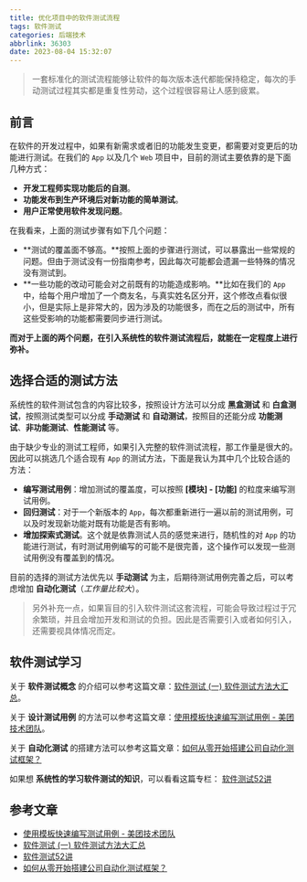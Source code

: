 ```yaml
---
title: 优化项目中的软件测试流程
tags: 软件测试
categories: 后端技术
abbrlink: 36303
date: 2023-08-04 15:32:07
---
```

> 一套标准化的测试流程能够让软件的每次版本迭代都能保持稳定，每次的手动测试过程其实都是重复性劳动，这个过程很容易让人感到疲累。

<!--more-->

## 前言

在软件的开发过程中，如果有新需求或者旧的功能发生变更，都需要对变更后的功能进行测试。在我们的 `App` 以及几个 `Web` 项目中，目前的测试主要依靠的是下面几种方式：

- **开发工程师实现功能后的自测**。
- **功能发布到生产环境后对新功能的简单测试**。
- **用户正常使用软件发现问题**。

在我看来，上面的测试步骤有如下几个问题：

- **测试的覆盖面不够高。**按照上面的步骤进行测试，可以暴露出一些常规的问题。但由于测试没有一份指南参考，因此每次可能都会遗漏一些特殊的情况没有测试到。
- **一些功能的改动可能会对之前既有的功能造成影响。**比如在我们的 `App` 中，给每个用户增加了一个商友名，与真实姓名区分开，这个修改点看似很小，但是实际上是非常大的，因为涉及的功能很多，而在之后的测试中，所有这些受影响的功能都需要同步进行测试。

**而对于上面的两个问题，在引入系统性的软件测试流程后，就能在一定程度上进行弥补。**

## 选择合适的测试方法

系统性的软件测试包含的内容比较多，按照设计方法可以分成 **黑盒测试** 和 **白盒测试**，按照测试类型可以分成 **手动测试** 和 **自动测试**，按照目的还能分成 **功能测试**、**非功能测试**、**性能测试** 等。

由于缺少专业的测试工程师，如果引入完整的软件测试流程，那工作量是很大的。因此可以挑选几个适合现有 `App` 的测试方法，下面是我认为其中几个比较合适的方法：

- **编写测试用例**：增加测试的覆盖度，可以按照 **[模块] - [功能]** 的粒度来编写测试用例。
- **回归测试**：对于一个新版本的 `App`，每次都重新进行一遍以前的测试用例，可以及时发现新功能对既有功能是否有影响。
- **增加探索式测试**。这个就是依靠测试人员的感觉来进行，随机性的对 `App` 的功能进行测试，有时测试用例编写的可能不是很完善，这个操作可以发现一些测试用例没有覆盖到的情况。

目前的选择的测试方法优先以 **手动测试** 为主，后期待测试用例完善之后，可以考虑增加 **自动化测试**（*工作量比较大*）。

> 另外补充一点，如果盲目的引入软件测试这套流程，可能会导致过程过于冗余繁琐，并且会增加开发和测试的负担。因此是否需要引入或者如何引入，还需要视具体情况而定。

## 软件测试学习

关于 **软件测试概念** 的介绍可以参考这篇文章：[软件测试 (一) 软件测试方法大汇总](https://www.cnblogs.com/TankXiao/archive/2012/02/20/2347016.html)。

关于 **设计测试用例** 的方法可以参考这篇文章：[使用模板快速编写测试用例 - 美团技术团队](https://tech.meituan.com/2016/03/22/testcase-templete.html)。

关于 **自动化测试** 的搭建方法可以参考这篇文章：[如何从零开始搭建公司自动化测试框架？](https://www.zhihu.com/question/56625870)

如果想 **系统性的学习软件测试的知识**，可以看看这篇专栏： [软件测试52讲](https://learn.lianglianglee.com/%e4%b8%93%e6%a0%8f/%e8%bd%af%e4%bb%b6%e6%b5%8b%e8%af%9552%e8%ae%b2)

## 参考文章

- [使用模板快速编写测试用例 - 美团技术团队](https://tech.meituan.com/2016/03/22/testcase-templete.html)
- [软件测试 (一) 软件测试方法大汇总](https://www.cnblogs.com/TankXiao/archive/2012/02/20/2347016.html)
- [软件测试52讲](https://learn.lianglianglee.com/%e4%b8%93%e6%a0%8f/%e8%bd%af%e4%bb%b6%e6%b5%8b%e8%af%9552%e8%ae%b2)
- [如何从零开始搭建公司自动化测试框架？](https://www.zhihu.com/question/56625870)
